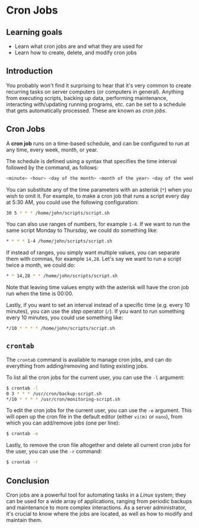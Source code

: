 # Cron Jobs

## Learning goals

- Learn what cron jobs are and what they are used for
- Learn how to create, delete, and modify cron jobs

## Introduction

You probably won't find it surprising to hear that it's very common to create recurring tasks on server computers (or computers in general). Anything from executing scripts, backing up data, performing maintenance, interacting with/updating running programs, etc. can be set to a schedule that gets automatically processed. These are known as *cron jobs*.

## Cron Jobs

A **cron job** runs on a time-based schedule, and can be configured to run at any time, every week, month, or year.

The schedule is defined using a syntax that specifies the time interval followed by the command, as follows:

```bash
<minute> <hour> <day of the month> <month of the year> <day of the week> <command to be executed>
```

You can substitute any of the time parameters with an asterisk (`*`) when you wish to omit it. For example, to make a cron job that runs a script every day at 5:30 AM, you could use the following configuration:

```bash
30 5 * * * /home/john/scripts/script.sh
```

You can also use ranges of numbers, for example `1-4`. If we want to run the same script Monday to Thursday, we could do something like:

```bash
* * * * 1-4 /home/john/scripts/script.sh
```

If instead of ranges, you simply want multiple values, you can separate them with commas, for example `14,28`. Let's say we want to run a script twice a month, we could do:

```bash
* * 14,28 * * /home/john/scripts/script.sh
```

Note that leaving time values empty with the asterisk will have the cron job run when the time is 00:00. 

Lastly, if you want to set an interval instead of a specific time (e.g. every 10 minutes), you can use the *step* operator (`/`). If you want to run something every 10 minutes, you could use something like:

```bash
*/10 * * * * /home/john/scripts/script.sh
```

## `crontab`

The `crontab` command is available to manage cron jobs, and can do everything from adding/removing and listing existing jobs.

To list all the cron jobs for the current user, you can use the `-l` argument:

```bash
$ crontab -l
0 3 * * * /usr/cron/backup-script.sh
*/10 * * * * /usr/cron/monitoring-script.sh
```

To edit the cron jobs for the current user, you can use the `-e` argument. This will open up the cron file in the default editor (either `vi(m)` or `nano`), from which you can add/remove jobs (one per line):

```bash
$ crontab -e
```

Lastly, to remove the cron file altogether and delete all current cron jobs for the user, you can use the `-r` command:

```bash
$ crontab -r
```

## Conclusion

Cron jobs are a powerful tool for automating tasks in a *Linux* system; they can be used for a wide array of applications, ranging from periodic backups and maintenance to more complex interactions. As a server administrator, it's crucial to know where the jobs are located, as well as how to modify and maintain them. 
